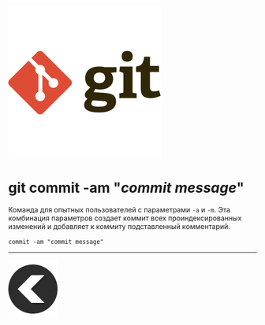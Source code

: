 [![back](/img/git-svgrepo-com.svg)](./readme.md) 
# **git commit -am** "*commit message*"

Команда для опытных пользователей с параметрами `-a` и `-m`. Эта комбинация параметров создает коммит всех проиндексированных изменений и добавляет к коммиту подставленный комментарий.

```
commit -am "commit message"
```
---
[![back](/img/left-arrow-back-svgrepo-com.svg)](./readme.md)
